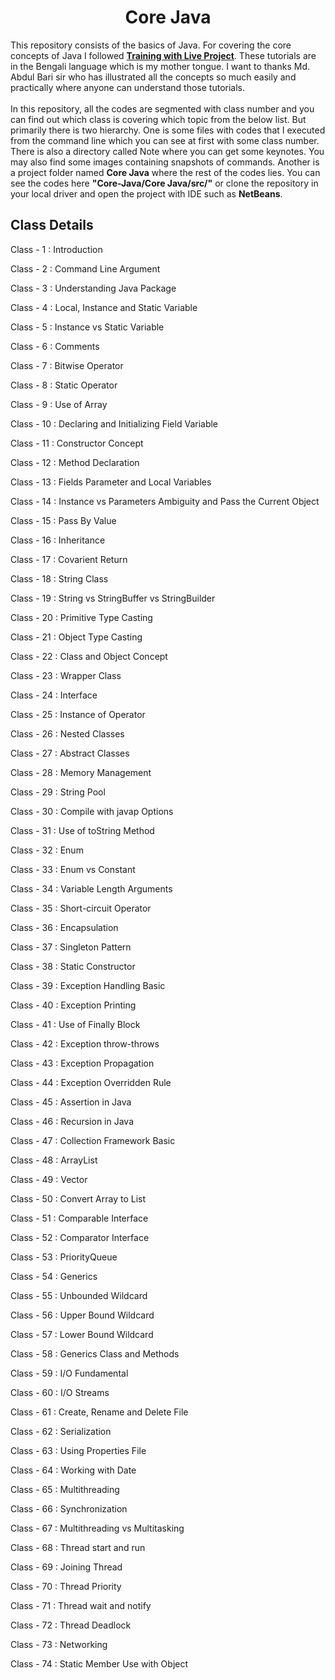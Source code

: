 <h1 align="center">Core Java</h1>
<p>This repository consists of the basics of Java. For covering the core concepts of Java I followed <a href="http://www.trainingwithliveproject.com/p/java-tutorials.html"><b>Training with Live Project</b></a>. These tutorials are in the Bengali language which is my mother tongue. I want to thanks Md. Abdul Bari sir who has illustrated all the concepts so much easily and practically where anyone can understand those tutorials.<br> <br>In this repository, all the codes are segmented with class number and you can find out which class is covering which topic from the below list. But primarily there is two hierarchy. One is some files with codes that I executed from the command line which you can see at first with some class number. There is also a directory called Note where you can get some keynotes. You may also find some images containing snapshots of commands. Another is a project folder named <b>Core Java</b> where the rest of the codes lies. You can see the codes here <b>"Core-Java/Core Java/src/"</b> or clone the repository in your local driver and open the project with IDE such as <b>NetBeans</b>.</p>

<h2>Class Details</h2>
<p>Class - 1  : Introduction</p>
<p>Class - 2  : Command Line Argument</p>
<p>Class - 3  : Understanding Java Package</p>
<p>Class - 4  : Local, Instance and Static Variable</p>
<p>Class - 5  : Instance vs Static Variable</p>
<p>Class - 6  : Comments</p>
<p>Class - 7  : Bitwise Operator</p>
<p>Class - 8  : Static Operator</p>
<p>Class - 9  : Use of Array</p>
<p>Class - 10 : Declaring and Initializing Field Variable</p>
<p>Class - 11 : Constructor Concept</p>
<p>Class - 12 : Method Declaration</p>
<p>Class - 13 : Fields Parameter and Local Variables</p>
<p>Class - 14 : Instance vs Parameters Ambiguity and Pass the Current Object</p>
<p>Class - 15 : Pass By Value</p>
<p>Class - 16 : Inheritance</p>
<p>Class - 17 : Covarient Return</p>
<p>Class - 18 : String Class</p>
<p>Class - 19 : String vs StringBuffer vs StringBuilder</p>
<p>Class - 20 : Primitive Type Casting</p>
<p>Class - 21 : Object Type Casting</p>
<p>Class - 22 : Class and Object Concept</p>
<p>Class - 23 : Wrapper Class</p>
<p>Class - 24 : Interface</p>
<p>Class - 25 : Instance of Operator</p>
<p>Class - 26 : Nested Classes</p>
<p>Class - 27 : Abstract Classes</p>
<p>Class - 28 : Memory Management</p>
<p>Class - 29 : String Pool</p>
<p>Class - 30 : Compile with javap Options</p>
<p>Class - 31 : Use of toString Method</p>
<p>Class - 32 : Enum</p>
<p>Class - 33 : Enum vs Constant</p>
<p>Class - 34 : Variable Length Arguments</p>
<p>Class - 35 : Short-circuit Operator</p>
<p>Class - 36 : Encapsulation</p>
<p>Class - 37 : Singleton Pattern</p>
<p>Class - 38 : Static Constructor</p>
<p>Class - 39 : Exception Handling Basic</p>
<p>Class - 40 : Exception Printing</p>
<p>Class - 41 : Use of Finally Block</p>
<p>Class - 42 : Exception throw-throws</p>
<p>Class - 43 : Exception Propagation</p>
<p>Class - 44 : Exception Overridden Rule</p>
<p>Class - 45 : Assertion in Java</p>
<p>Class - 46 : Recursion in Java</p>
<p>Class - 47 : Collection Framework Basic</p>
<p>Class - 48 : ArrayList</p>
<p>Class - 49 : Vector</p>
<p>Class - 50 : Convert Array to List</p>
<p>Class - 51 : Comparable Interface</p>
<p>Class - 52 : Comparator Interface</p>
<p>Class - 53 : PriorityQueue</p>
<p>Class - 54 : Generics</p>
<p>Class - 55 : Unbounded Wildcard</p>
<p>Class - 56 : Upper Bound Wildcard</p>
<p>Class - 57 : Lower Bound Wildcard</p>
<p>Class - 58 : Generics Class and Methods</p>
<p>Class - 59 : I/O Fundamental</p>
<p>Class - 60 : I/O Streams</p>
<p>Class - 61 : Create, Rename and Delete File</p>
<p>Class - 62 : Serialization</p>
<p>Class - 63 : Using Properties File</p>
<p>Class - 64 : Working with Date</p>
<p>Class - 65 : Multithreading</p>
<p>Class - 66 : Synchronization</p>
<p>Class - 67 : Multithreading vs Multitasking</p>
<p>Class - 68 : Thread start and run</p>
<p>Class - 69 : Joining Thread</p>
<p>Class - 70 : Thread Priority</p>
<p>Class - 71 : Thread wait and notify</p>
<p>Class - 72 : Thread Deadlock</p>
<p>Class - 73 : Networking</p>
<p>Class - 74 : Static Member Use with Object</p>
